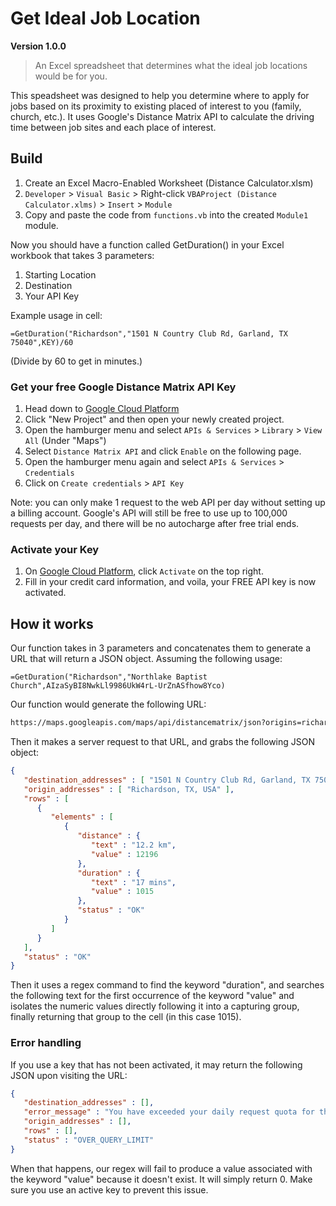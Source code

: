 # Get Ideal Job Location 
**Version 1.0.0** 

> An Excel spreadsheet that determines what the ideal job locations would be for you.

This speadsheet was designed to help you determine where to apply for jobs based on its proximity to existing placed of interest to you (family, church, etc.). It uses Google's Distance Matrix API to calculate the driving time between job sites and each place of interest.

## Build

1. Create an Excel Macro-Enabled Worksheet (Distance Calculator.xlsm)
1. `Developer` > `Visual Basic` > Right-click `VBAProject (Distance Calculator.xlms)` > `Insert` > `Module`
1. Copy and paste the code from `functions.vb` into the created `Module1` module.

Now you should have a function called GetDuration() in your Excel workbook that takes 3 parameters:

1. Starting Location
1. Destination
1. Your API Key

Example usage in cell:
``` excel
=GetDuration("Richardson","1501 N Country Club Rd, Garland, TX 75040",KEY)/60
```
(Divide by 60 to get in minutes.)

### Get your free Google Distance Matrix API Key

1. Head down to [Google Cloud Platform](https://console.cloud.google.com)
1. Click "New Project" and then open your newly created project.
1. Open the hamburger menu and select `APIs & Services` > `Library` > `View All` (Under "Maps")
1. Select `Distance Matrix API` and click `Enable` on the following page.
1. Open the hamburger menu again and select `APIs & Services` > `Credentials`
1. Click on `Create credentials` > `API Key`

Note: you can only make 1 request to the web API per day without setting up a billing account. Google's API will still be free to use up to 100,000 requests per day, and there will be no autocharge after free trial ends.

### Activate your Key

1. On [Google Cloud Platform](https://console.cloud.google.com), click `Activate` on the top right.
1. Fill in your credit card information, and voila, your FREE API key is now activated.

## How it works

Our function takes in 3 parameters and concatenates them to generate a URL that will return a JSON object. Assuming the following usage:

``` excel
=GetDuration("Richardson","Northlake Baptist Church",AIzaSyBI8NwkLl9986UkW4rL-UrZnASfhow8Yco)
```

Our function would generate the following URL:

``` bash
https://maps.googleapis.com/maps/api/distancematrix/json?origins=richardson&destinations=northlake+baptist+church&mode=driving&language=en&key=AIzaSyB06tMOemrwtlMcat2ZKLPYGdFJ--BNJ7c
```

 Then it makes a server request to that URL, and grabs the following JSON object:

``` json
{
   "destination_addresses" : [ "1501 N Country Club Rd, Garland, TX 75040, USA" ],
   "origin_addresses" : [ "Richardson, TX, USA" ],
   "rows" : [
      {
         "elements" : [
            {
               "distance" : {
                  "text" : "12.2 km",
                  "value" : 12196
               },
               "duration" : {
                  "text" : "17 mins",
                  "value" : 1015
               },
               "status" : "OK"
            }
         ]
      }
   ],
   "status" : "OK"
}
```

Then it uses a regex command to find the keyword "duration", and searches the following text for the first occurrence of the keyword "value" and isolates the numeric values directly following it into a capturing group, finally returning that group to the cell (in this case 1015).

### Error handling

If you use a key that has not been activated, it may return the following JSON upon visiting the URL:

``` json
{
   "destination_addresses" : [],
   "error_message" : "You have exceeded your daily request quota for this API. If you did not set a custom daily request quota, verify your project has an active billing account: http://g.co/dev/maps-no-account",
   "origin_addresses" : [],
   "rows" : [],
   "status" : "OVER_QUERY_LIMIT"
}
```

When that happens, our regex will fail to produce a value associated with the keyword "value" because it doesn't exist. It will simply return 0. Make sure you use an active key to prevent this issue.